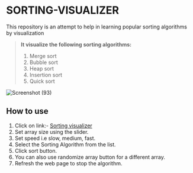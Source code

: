# SORTING-VISUALIZER
This repository is an attempt to help in learning popular sorting algorithms by visualization
> **It visualize the following sorting algorithms:**
> 1. Merge sort
>2. Bubble sort
>3. Heap sort
>4. Insertion sort 
>5. Quick sort

![Screenshot (93)](https://user-images.githubusercontent.com/98690431/227732042-c6e70080-9b05-4eaa-8837-cad4c9bd24e0.png)


## How to use
1. Click on link:- [Sorting visualizer](https://shahfaidrabbani.github.io/sorting-visualiser/)
2. Set array size using the slider.
3. Set speed i.e slow, medium, fast.
4. Select the Sorting Algorithm from the list.
5. Click sort button.
6. You can also use randomize array button for a different array.
7. Refresh the web page to stop the algorithm.
